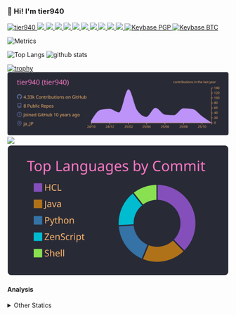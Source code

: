 ### 👋 Hi! I'm tier940

<p align="left"> 
  <a href="https://github.com/tier940/tier940/">
    <img src="https://komarev.com/ghpvc/?username=tier940" alt="tier940" />
  </a>
  <a href="http://twitter.com/tier940">
    <img height="20" src="https://img.shields.io/twitter/follow/tier940?label=Twitter&logo=twitter&style=flat" />
  </a>
  <a href="https://github.com/tier940">
    <img height="20" src="https://img.shields.io/github/followers/tier940?label=follow&logo=github&style=flat" />
  </a>
  <a href="https://www.reddit.com/user/tier940">
    <img height="20" src="https://img.shields.io/reddit/user-karma/combined/tier940?label=Reddit&logo=reddit&style=flat" />
  </a>
  <a href="https://stackoverflow.com/users/17317833/tier940">
    <img height="20" src="https://img.shields.io/stackexchange/stackoverflow/r/17317833?label=StackOverflow&logo=stack-overflow&style=flat" />
  </a>
  <a href="https://zenn.dev/tier940">
    <img height="20" src="https://zenn.badge.nikaera.com/s/tier940/likes" />
  </a>
  <a href="https://zenn.dev/tier940">
    <img height="20" src="https://zenn.badge.nikaera.com/s/tier940/followers" />
  </a>
  <a href="https://zenn.dev/tier940">
    <img height="20" src="https://zenn.badge.nikaera.com/s/tier940/articles" />
  </a>
  <a href="http://qiita.com/tier940">
    <img height="20" src="https://qiita-badge.apiapi.app/s/tier940/posts.svg" />
  </a>
  <a href="http://qiita.com/tier940">
    <img height="20" src="https://qiita-badge.apiapi.app/s/tier940/contributions.svg" />
  </a>
  <a href="https://github.com/tier940/tier940/">
    <img height="20" src="https://github.com/tier940/tier940/actions/workflows/main.yml/badge.svg" />
  </a>
  <a href="https://keybase.io/tier940">
    <img alt="Keybase PGP" src="https://img.shields.io/keybase/pgp/tier940">
  </a>
  <a href="https://keybase.io/tier940">
    <img alt="Keybase BTC" src="https://img.shields.io/keybase/btc/tier940">
  </a>
</p>

<!-- ![Metrics](https://metrics.lecoq.io/tier940) -->
![Metrics](https://github.com/tier940/tier940/blob/main/github-metrics.svg)

<p align="left"> 
  <img alt="Top Langs" height="150px" src="https://github-readme-stats.vercel.app/api/top-langs/?username=tier940&layout=compact&count_private=true&show_icons=true&show_icons=true&theme=onedark" />
  <img alt="github stats" height="150px" src="https://github-readme-stats.vercel.app/api?username=tier940&count_private=true&show_icons=true&show_icons=true&theme=onedark" />
</p>

[![trophy](https://github-profile-trophy.vercel.app/?username=tier940&theme=gruvbox)](https://github.com/ryo-ma/github-profile-trophy)
[![](https://raw.githubusercontent.com/tier940/tier940/master/profile-summary-card-output/dracula/0-profile-details.svg)](https://github.com/vn7n24fzkq/github-profile-summary-cards)
[![](https://raw.githubusercontent.com/tier940/tier940/master/profile-summary-card-output/dracula/1-repos-per-language.svg)](https://github.com/vn7n24fzkq/github-profile-summary-cards)
[![](https://raw.githubusercontent.com/tier940/tier940/master/profile-summary-card-output/dracula/2-most-commit-language.svg)](https://github.com/vn7n24fzkq/github-profile-summary-cards)

#### Analysis
<!-- <img height="150" src="https://github.com/tier940/tier940/blob/master/images/stat.svg" alt="Alternative Text"/> -->

<details>
  <summary>Other Statics</summary>
  <!--START_SECTION:waka-->
**🐱 My GitHub Data** 

> 🏆 278 Contributions in the Year 2022
 > 
> 📦 11.1 kB Used in GitHub's Storage 
 > 
> 💼 Opted to Hire
 > 
> 📜 5 Public Repositories 
 > 
> 🔑 0 Private Repositories  
 > 
**I'm an Early 🐤** 

```text
🌞 Morning    72 commits     ████░░░░░░░░░░░░░░░░░░░░░   17.14% 
🌆 Daytime    178 commits    ██████████░░░░░░░░░░░░░░░   42.38% 
🌃 Evening    129 commits    ███████░░░░░░░░░░░░░░░░░░   30.71% 
🌙 Night      41 commits     ██░░░░░░░░░░░░░░░░░░░░░░░   9.76%

```
📅 **I'm Most Productive on Saturday** 

```text
Monday       38 commits     ██░░░░░░░░░░░░░░░░░░░░░░░   9.05% 
Tuesday      51 commits     ███░░░░░░░░░░░░░░░░░░░░░░   12.14% 
Wednesday    36 commits     ██░░░░░░░░░░░░░░░░░░░░░░░   8.57% 
Thursday     37 commits     ██░░░░░░░░░░░░░░░░░░░░░░░   8.81% 
Friday       66 commits     ████░░░░░░░░░░░░░░░░░░░░░   15.71% 
Saturday     116 commits    ███████░░░░░░░░░░░░░░░░░░   27.62% 
Sunday       76 commits     ████░░░░░░░░░░░░░░░░░░░░░   18.1%

```


📊 **This Week I Spent My Time On** 

```text
⌚︎ Time Zone: Asia/Tokyo

💬 Programming Languages: 
Other                    17 hrs 38 mins      █████████████████████░░░░   84.56% 
XML                      1 hr 1 min          █░░░░░░░░░░░░░░░░░░░░░░░░   4.92% 
Text                     30 mins             ░░░░░░░░░░░░░░░░░░░░░░░░░   2.41% 
Markdown                 29 mins             ░░░░░░░░░░░░░░░░░░░░░░░░░   2.32% 
JSON                     16 mins             ░░░░░░░░░░░░░░░░░░░░░░░░░   1.28%

🔥 Editors: 
VS Code                  13 hrs 45 mins      ████████████████░░░░░░░░░   65.94% 
Browser                  7 hrs 6 mins        ████████░░░░░░░░░░░░░░░░░   34.06%

💻 Operating System: 
Windows                  20 hrs 52 mins      █████████████████████████   100.0%

```

**I Mostly Code in JavaScript** 

```text
JavaScript               1 repo              ████████░░░░░░░░░░░░░░░░░   33.33% 
PHP                      1 repo              ████████░░░░░░░░░░░░░░░░░   33.33% 
HCL                      1 repo              ████████░░░░░░░░░░░░░░░░░   33.33%

```


**Timeline**

![Chart not found](https://raw.githubusercontent.com/tier940/tier940/main/charts/bar_graph.png) 


 Last Updated on 25/03/2022 19:36:35 UTC
<!--END_SECTION:waka-->
</details>
